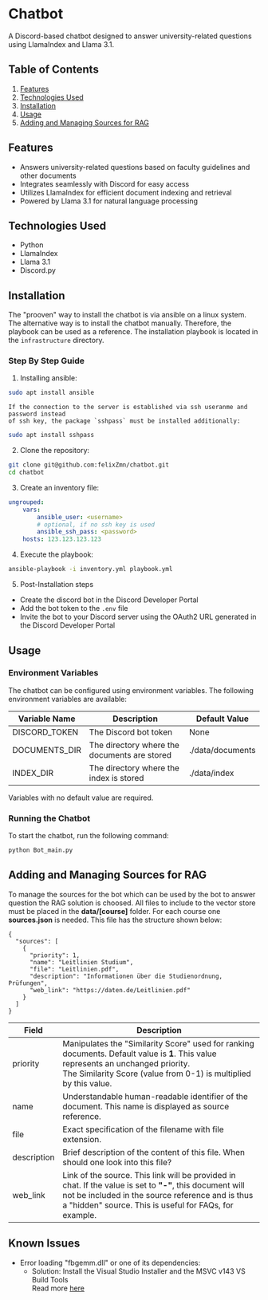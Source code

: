 # Chatbot

A Discord-based chatbot designed to answer university-related questions using LlamaIndex and Llama 3.1.

## Table of Contents

1. [Features](#features)
2. [Technologies Used](#technologies-used)
3. [Installation](#installation)
4. [Usage](#usage)
5. [Adding and Managing Sources for RAG](#adding-and-managing-sources-for-rag)

## Features

-   Answers university-related questions based on faculty guidelines and other documents
-   Integrates seamlessly with Discord for easy access
-   Utilizes LlamaIndex for efficient document indexing and retrieval
-   Powered by Llama 3.1 for natural language processing

## Technologies Used

-   Python
-   LlamaIndex
-   Llama 3.1
-   Discord.py

## Installation

The "prooven" way to install the chatbot is via ansible on a linux system. The
alternative way is to install the chatbot manually. Therefore, the playbook can be
used as a reference. The installation playbook is located in the `infrastructure`
directory.

### Step By Step Guide

1.  Installing ansible:

```bash
sudo apt install ansible
```

    If the connection to the server is established via ssh useranme and password instead
    of ssh key, the package `sshpass` must be installed additionally:

```bash
sudo apt install sshpass
```

2. Clone the repository:

```bash
git clone git@github.com:felixZmn/chatbot.git
cd chatbot
```

3. Create an inventory file:

```yaml
ungrouped:
    vars:
        ansible_user: <username>
        # optional, if no ssh key is used
        ansible_ssh_pass: <password>
    hosts: 123.123.123.123
```

4. Execute the playbook:

```bash
ansible-playbook -i inventory.yml playbook.yml
```

5. Post-Installation steps

-   Create the discord bot in the Discord Developer Portal
-   Add the bot token to the `.env` file
-   Invite the bot to your Discord server using the OAuth2 URL generated in the Discord Developer Portal

## Usage

### Environment Variables

The chatbot can be configured using environment variables. The following environment variables are available:

| Variable Name | Description                                  | Default Value    |
| ------------- | -------------------------------------------- | ---------------- |
| DISCORD_TOKEN | The Discord bot token                        | None             |
| DOCUMENTS_DIR | The directory where the documents are stored | ./data/documents |
| INDEX_DIR     | The directory where the index is stored      | ./data/index     |

Variables with no default value are required.

### Running the Chatbot

To start the chatbot, run the following command:

```bash
python Bot_main.py
```

## Adding and Managing Sources for RAG

To manage the sources for the bot which can be used by the bot to answer question the RAG solution is choosed. All files
to include to the vector store must be placed in the **data/[course]** folder. For each course one **sources.json** is
needed. This file has the structure shown below:

```
{
  "sources": [
    {
      "priority": 1,
      "name": "Leitlinien Studium",
      "file": "Leitlinien.pdf",
      "description": "Informationen über die Studienordnung, Prüfungen",
      "web_link": "https://daten.de/Leitlinien.pdf"
    }
  ]
}
```

| Field       | Description                                                                                                                                                                                                             |
| ----------- | ----------------------------------------------------------------------------------------------------------------------------------------------------------------------------------------------------------------------- |
| priority    | Manipulates the "Similarity Score" used for ranking documents. Default value is **1**. This value represents an unchanged priority.<br>The Similarity Score (value from 0-1) is multiplied by this value.               |
| name        | Understandable human-readable identifier of the document. This name is displayed as source reference.                                                                                                                   |
| file        | Exact specification of the filename with file extension.                                                                                                                                                                |
| description | Brief description of the content of this file. When should one look into this file?                                                                                                                                     |
| web_link    | Link of the source. This link will be provided in chat. If the value is set to **"-"**, this document will not be included in the source reference and is thus a "hidden" source. This is useful for FAQs, for example. |

## Known Issues

-   Error loading "fbgemm.dll" or one of its dependencies:
    -   Solution: Install the Visual Studio Installer and the MSVC v143 VS Build Tools\
        Read more [here](https://github.com/pytorch/pytorch/issues/131662#issuecomment-2252589253)
